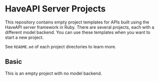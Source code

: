 HaveAPI Server Projects
=======================
This repository contains empty project templates for APIs built using the
HaveAPI server framework in Ruby. There are several projects, each with
a different model backend. You can use these templates when you want to start
a new project.

See `README.md` of each project directories to learn more.

## Basic
This is an empty project with no model backend.
